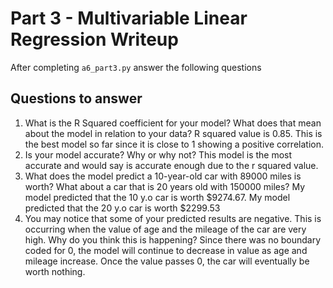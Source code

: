 # Part 3 - Multivariable Linear Regression Writeup

After completing `a6_part3.py` answer the following questions

## Questions to answer

1. What is the R Squared coefficient for your model? What does that mean about the model in relation to your data?
R squared value is 0.85. This is the best model so far since it is close to 1 showing a positive correlation.
2. Is your model accurate? Why or why not?
This model is the most accurate and would say is accurate enough due to the r squared value.
3. What does the model predict a 10-year-old car with 89000 miles is worth? What about a car that is 20 years old with 150000 miles?
My model predicted that the 10 y.o car is worth $9274.67. My model predicted that the 20 y.o car is worth $2299.53
4. You may notice that some of your predicted results are negative. This is occurring when the value of age and the mileage of the car are very high. Why do you think this is happening?
Since there was no boundary coded for 0, the model will continue to decrease in value as age and mileage increase. Once the value passes 0, the car will eventually be worth nothing.